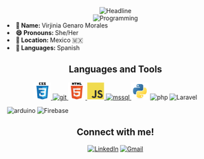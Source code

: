 <div>
    <div align=center>
        <img src="https://readme-typing-svg.herokuapp.com?color=%bb61d9&size=32&center=true&vCenter=true&width=600&height=50&lines=👋Hi+I'm+Virjinia🚀;⚙️Computer+Systems+Engineer👩‍💻;🎨Front-End+Engineer🌐" alt="Headline"/>
        </div>
        <div align=center>
        <img src="https://media2.dev.to/dynamic/image/width=1000,height=420,fit=cover,gravity=auto,format=auto/https%3A%2F%2Fdev-to-uploads.s3.amazonaws.com%2Fuploads%2Farticles%2F3ywok35ynjducmohley1.gif" alt="Programming" height="150">
    </div>
    <li><b>👤 Name:  </b> Virjinia Genaro Morales </li>
    <li><b>😄 Pronouns: </b>  She/Her </li>
    <li><b>📍 Location:  </b> Mexico 🇲🇽 </li>
    <li><b>📣 Languages: </b>  Spanish </li>

<h2 align="center">Languages and Tools</h2>
<p align="center"> <a href="https://www.w3schools.com/css/" target="_blank" rel="noreferrer"> <img src="https://raw.githubusercontent.com/devicons/devicon/master/icons/css3/css3-original-wordmark.svg" alt="css3" width="40" height="40"/> </a> <a href="https://git-scm.com/" target="_blank" rel="noreferrer"> <img src="https://www.vectorlogo.zone/logos/git-scm/git-scm-icon.svg" alt="git" width="40" height="40"/> </a> <a href="https://www.w3.org/html/" target="_blank" rel="noreferrer"> <img src="https://raw.githubusercontent.com/devicons/devicon/master/icons/html5/html5-original-wordmark.svg" alt="html5" width="40" height="40"/> </a> <a href="https://developer.mozilla.org/en-US/docs/Web/JavaScript" target="_blank" rel="noreferrer"> <img src="https://raw.githubusercontent.com/devicons/devicon/master/icons/javascript/javascript-original.svg" alt="javascript" width="40" height="40"/> </a> <a href="https://www.microsoft.com/en-us/sql-server" target="_blank" rel="noreferrer"> <img src="https://www.svgrepo.com/show/303229/microsoft-sql-server-logo.svg" alt="mssql" width="40" height="40"/> </a> <a href="https://www.mysql.com/" target="_blank" rel="noreferrer">  <img src="https://raw.githubusercontent.com/devicons/devicon/master/icons/python/python-original.svg" alt="python" width="40" height="40"/></a> <img src="https://cdn-icons-png.flaticon.com/512/5968/5968332.png" alt="php" height="50"/> <img src="https://simara.id/wp-content/uploads/2019/02/laravel-logo-png-4.png" alt="Laravel" width="70"/> </p>
<img src="https://cdn.freebiesupply.com/logos/large/2x/arduino-logo-png-transparent.png" alt="arduino" height="40"/> <img src="https://upload.wikimedia.org/wikipedia/commons/thumb/b/bd/Firebase_Logo.png/1200px-Firebase_Logo.png" alt="Firebase" height="40"/>
<h2 align="center">Connect with me!</h2>
<div align=center>
    <a href="https://www.linkedin.com/in/virjinia-genaro-morales-0258b226b"><img src="https://img.shields.io/badge/Linkedin-0077b5?style=flat&logo=linkedin" alt="LinkedIn" height="40" /></a>
        <a href="https://mail.google.com/mail/u/0/?ogbl#inbox/FMfcgzQXKWjgdNQDPbCXSRMstpzxpCxC?compose=CllgCHrlGBCbtbnMghzVLfPrrrLZbWMtZHpLmJhrGssXRZJlbtlXBZkKPhhjFxjNpRCbwTqqpNV"><img src="https://cdn-icons-png.flaticon.com/512/5968/5968534.png" alt="Gmail" height="40" /></a>
    </div>
</div>
